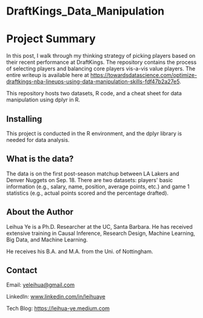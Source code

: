 # DraftKings_Data_Manipulation

# Project Summary

In this post, I walk through my thinking strategy of picking players based on their recent performance at DraftKings. The repository contains the process of selecting players and balancing core players vis-a-vis value players. The entire writeup is available here at <https://towardsdatascience.com/optimize-draftkings-nba-lineups-using-data-manipulation-skills-fdf47b2a27e5>.

This repository hosts two datasets, R code, and a cheat sheet for data manipulation using dplyr in R.

## Installing

This project is conducted in the R environment, and the dplyr library is needed for data analysis. 

## What is the data?

The data is on the first post-season matchup between LA Lakers and Denver Nuggets on Sep. 18. There are two datasets: players' basic information (e.g., salary, name, position, average points, etc.) and game 1 statistics (e.g., actual points scored and the percentage drafted).


## About the Author

Leihua Ye is a Ph.D. Researcher at the UC, Santa Barbara. He has received extensive training in Causal Inference, Research Design, Machine Learning, Big Data, and Machine Learning. 

He receives his B.A. and M.A. from the Uni. of Nottingham. 

## Contact

Email: yeleihua@gmail.com

LinkedIn: www.linkedin.com/in/leihuaye

Tech Blog: https://leihua-ye.medium.com
